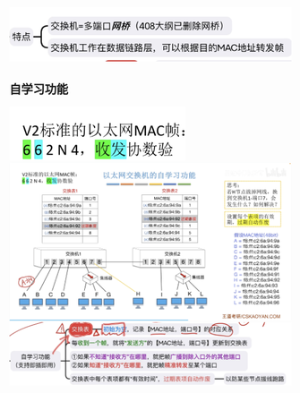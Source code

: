 

![输入图片说明](/imgs/2025-08-02/MlfsSmsJrDboXpvP.png)

## 自学习功能
![输入图片说明](/imgs/2025-08-02/5uRdxaWwExh6yJ7d.png)
![输入图片说明](/imgs/2025-08-02/REJGgSQzvMJscW0A.png)
![输入图片说明](/imgs/2025-08-02/CVzQZmM2P0vO5hvR.png)
<!--stackedit_data:
eyJoaXN0b3J5IjpbMTcxMzY0NjE2OCwxMjA0ODIwNTZdfQ==
-->